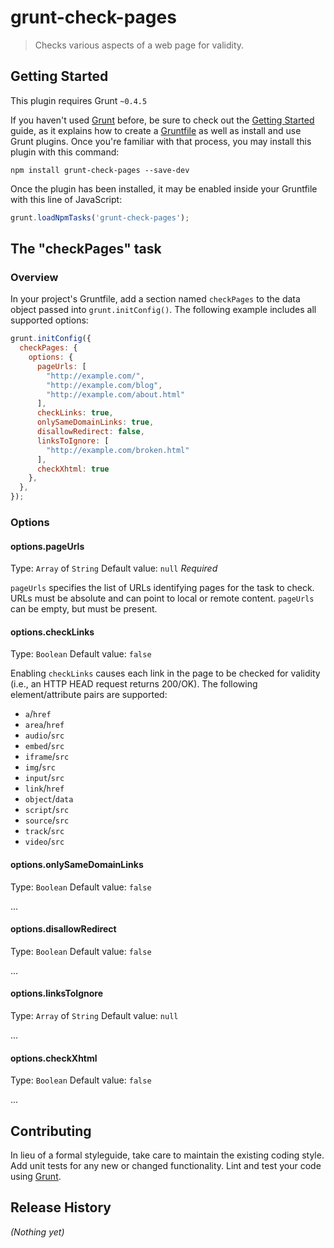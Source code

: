 # grunt-check-pages

> Checks various aspects of a web page for validity.

## Getting Started
This plugin requires Grunt `~0.4.5`

If you haven't used [Grunt](http://gruntjs.com/) before, be sure to check out the [Getting Started](http://gruntjs.com/getting-started) guide, as it explains how to create a [Gruntfile](http://gruntjs.com/sample-gruntfile) as well as install and use Grunt plugins.
Once you're familiar with that process, you may install this plugin with this command:

```shell
npm install grunt-check-pages --save-dev
```

Once the plugin has been installed, it may be enabled inside your Gruntfile with this line of JavaScript:

```js
grunt.loadNpmTasks('grunt-check-pages');
```

## The "checkPages" task

### Overview
In your project's Gruntfile, add a section named `checkPages` to the data object passed into `grunt.initConfig()`.
The following example includes all supported options:

```js
grunt.initConfig({
  checkPages: {
    options: {
      pageUrls: [
        "http://example.com/",
        "http://example.com/blog",
        "http://example.com/about.html"
      ],
      checkLinks: true,
      onlySameDomainLinks: true,
      disallowRedirect: false,
      linksToIgnore: [
        "http://example.com/broken.html"
      ],
      checkXhtml: true
    },
  },
});
```

### Options

#### options.pageUrls
Type: `Array` of `String`
Default value: `null`
*Required*

`pageUrls` specifies the list of URLs identifying pages for the task to check.
URLs must be absolute and can point to local or remote content.
`pageUrls` can be empty, but must be present.

#### options.checkLinks
Type: `Boolean`
Default value: `false`

Enabling `checkLinks` causes each link in the page to be checked for validity (i.e., an HTTP HEAD request returns 200/OK).
The following element/attribute pairs are supported:
* `a`/`href`
* `area`/`href`
* `audio`/`src`
* `embed`/`src`
* `iframe`/`src`
* `img`/`src`
* `input`/`src`
* `link`/`href`
* `object`/`data`
* `script`/`src`
* `source`/`src`
* `track`/`src`
* `video`/`src`

#### options.onlySameDomainLinks
Type: `Boolean`
Default value: `false`

...

#### options.disallowRedirect
Type: `Boolean`
Default value: `false`

...

#### options.linksToIgnore
Type: `Array` of `String`
Default value: `null`

...

#### options.checkXhtml
Type: `Boolean`
Default value: `false`

...

## Contributing
In lieu of a formal styleguide, take care to maintain the existing coding style.
Add unit tests for any new or changed functionality.
Lint and test your code using [Grunt](http://gruntjs.com/).

## Release History
_(Nothing yet)_
